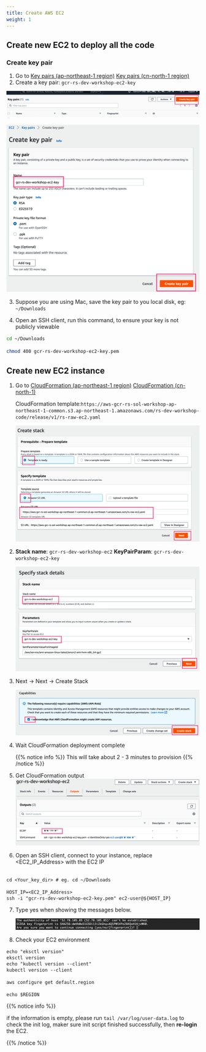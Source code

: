 ```yaml
---
title: Create AWS EC2
weight: 1
---
```


## Create new EC2 to deploy all the code

### Create key pair

1. Go to [Key pairs (ap-northeast-1 region)](https://ap-northeast-1.console.aws.amazon.com/ec2/v2/home?region=ap-northeast-1#KeyPairs:) [Key pairs (cn-north-1 region)](https://console.amazonaws.cn/ec2/v2/home?region=cn-north-1#KeyPairs:)
2. Create a key pair: `gcr-rs-dev-workshop-ec2-key` 

  ![Key pairs](/images/ec2-key-pair.png)

  ![Create key pair](/images/ec2-key-pair-name.png)
   
3. Suppose you are using Mac, save the key pair to you local disk, eg: `~/Downloads`

4. Open an SSH client, run this command, to ensure your key is not publicly viewable
```sh
cd ~/Downloads

chmod 400 gcr-rs-dev-workshop-ec2-key.pem

```

## Create new EC2 instance

1. Go to [CloudFormation (ap-northeast-1 region)](https://ap-northeast-1.console.aws.amazon.com/cloudformation/home?region=ap-northeast-1#/stacks/create/template) [CloudFormation (cn-north-1)](https://console.amazonaws.cn/cloudformation/home?region=cn-north-1#/stacks/create/template)

   CloudFormation template:`https://aws-gcr-rs-sol-workshop-ap-northeast-1-common.s3.ap-northeast-1.amazonaws.com/rs-dev-workshop-code/release/v1/rs-raw-ec2.yaml`

   ![EC2 CloudFormation ](/images/ec2-cf-s3url.png)

2. **Stack name**: `gcr-rs-dev-workshop-ec2`
   **KeyPairParam**: `gcr-rs-dev-workshop-ec2-key`
   
   ![EC2 CloudFormation Stack ](/images/ec2-cf-stackname.png)

3. Next -> Next -> Create Stack
  
   ![EC2 CloudFormation Create ](/images/ec2-cf-create.png)

4. Wait CloudFormation deployment complete
   
   {{% notice info %}}
   This will take about 2 - 3 minutes to provision
   {{% /notice %}}

5. Get CloudFormation output
   ![EC2 CloudFormation Output ](/images/ec2-cf-output.png)

6. Open an SSH client, connect to your instance, replace <EC2_IP_Address> with the EC2 IP

```shell

cd <Your_key_dir> # eg. cd ~/Downloads

HOST_IP=<EC2_IP_Address>
ssh -i "gcr-rs-dev-workshop-ec2-key.pem" ec2-user@${HOST_IP}

```

7. Type yes when showing the messages below.

   ![Connect-to-ec2](/images/connect-to-ec2.png)

8. Check your EC2 environment
```shell
echo "eksctl version"
eksctl version
echo "kubectl version --client"
kubectl version --client

aws configure get default.region

echo $REGION
```

{{% notice info %}}
   
if the information is empty, please run `tail /var/log/user-data.log` to check the init log, maker sure init script finished successfully,
then **re-login** the EC2.

{{% /notice %}}

